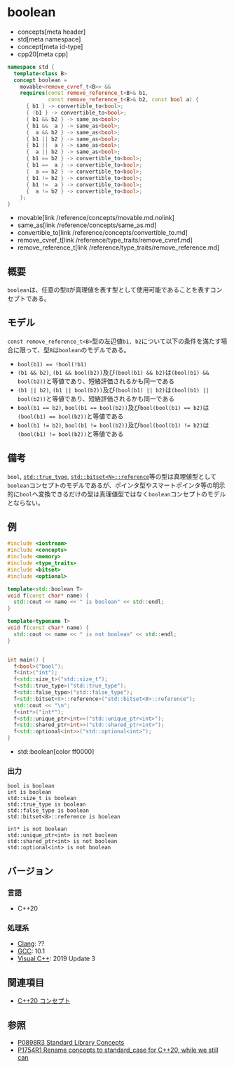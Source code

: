 # boolean
* concepts[meta header]
* std[meta namespace]
* concept[meta id-type]
* cpp20[meta cpp]

```cpp
namespace std {
  template<class B>
  concept boolean =
    movable<remove_cvref_t<B>> &&
    requires(const remove_reference_t<B>& b1,
             const remove_reference_t<B>& b2, const bool a) {
      { b1 } -> convertible_to<bool>;
      { !b1 } -> convertible_to<bool>;
      { b1 && b2 } -> same_as<bool>;
      { b1 &&  a } -> same_as<bool>;
      {  a && b2 } -> same_as<bool>;
      { b1 || b2 } -> same_as<bool>;
      { b1 ||  a } -> same_as<bool>;
      {  a || b2 } -> same_as<bool>;
      { b1 == b2 } -> convertible_to<bool>;
      { b1 ==  a } -> convertible_to<bool>;
      {  a == b2 } -> convertible_to<bool>;
      { b1 != b2 } -> convertible_to<bool>;
      { b1 !=  a } -> convertible_to<bool>;
      {  a != b2 } -> convertible_to<bool>;
    };
}
```
* movable[link /reference/concepts/movable.md.nolink]
* same_as[link /reference/concepts/same_as.md]
* convertible_to[link /reference/concepts/convertible_to.md]
* remove_cvref_t[link /reference/type_traits/remove_cvref.md]
* remove_reference_t[link /reference/type_traits/remove_reference.md]

## 概要

`boolean`は、任意の型`B`が真理値を表す型として使用可能であることを表すコンセプトである。

## モデル

`const remove_reference_t<B>`型の左辺値`b1, b2`について以下の条件を満たす場合に限って、型`B`は`boolean`のモデルである。

- `bool(b1) == !bool(!b1)`
- `(b1 && b2)`, `(b1 && bool(b2))`及び`(bool(b1) && b2)`は`(bool(b1) && bool(b2))`と等値であり、短絡評価されるかも同一である
- `(b1 || b2)`, `(b1 || bool(b2))`及び`(bool(b1) || b2)`は`(bool(b1) || bool(b2))`と等値であり、短絡評価されるかも同一である
- `bool(b1 == b2)`, `bool(b1 == bool(b2))`及び`bool(bool(b1) == b2)`は`(bool(b1) == bool(b2))`と等値である
- `bool(b1 != b2)`, `bool(b1 != bool(b2))`及び`bool(bool(b1) != b2)`は`(bool(b1) != bool(b2))`と等値である

## 備考

`bool`, [`std::true_type`](/reference/type_traits/true_type.md), [`std::bitset<N>::reference`](https://cpprefjp.github.io/reference/bitset/bitset/reference.html)等の型は真理値型として`boolean`コンセプトのモデルであるが、ポインタ型やスマートポインタ等の明示的に`bool`へ変換できるだけの型は真理値型ではなく`boolean`コンセプトのモデルとならない。

## 例
```cpp example
#include <iostream>
#include <concepts>
#include <memory>
#include <type_traits>
#include <bitset>
#include <optional>

template<std::boolean T>
void f(const char* name) {
  std::cout << name << " is boolean" << std::endl;
}

template<typename T>
void f(const char* name) {
  std::cout << name << " is not boolean" << std::endl;
}


int main() {
  f<bool>("bool");
  f<int>("int");
  f<std::size_t>("std::size_t");
  f<std::true_type>("std::true_type");
  f<std::false_type>("std::false_type");
  f<std::bitset<8>::reference>("std::bitset<8>::reference");
  std::cout << "\n";
  f<int*>("int*");
  f<std::unique_ptr<int>>("std::unique_ptr<int>");
  f<std::shared_ptr<int>>("std::shared_ptr<int>");
  f<std::optional<int>>("std::optional<int>");
}

```
* std::boolean[color ff0000]

### 出力
```
bool is boolean
int is boolean
std::size_t is boolean
std::true_type is boolean
std::false_type is boolean
std::bitset<8>::reference is boolean

int* is not boolean
std::unique_ptr<int> is not boolean
std::shared_ptr<int> is not boolean
std::optional<int> is not boolean
```

## バージョン
### 言語
- C++20

### 処理系
- [Clang](/implementation.md#clang): ??
- [GCC](/implementation.md#gcc): 10.1
- [Visual C++](/implementation.md#visual_cpp): 2019 Update 3

## 関連項目

- [C++20 コンセプト](/lang/cpp20/concepts.md)

## 参照

- [P0898R3 Standard Library Concepts](http://www.open-std.org/jtc1/sc22/wg21/docs/papers/2018/p0898r3.pdf)
- [P1754R1 Rename concepts to standard_case for C++20, while we still can](http://www.open-std.org/jtc1/sc22/wg21/docs/papers/2019/p1754r1.pdf)
